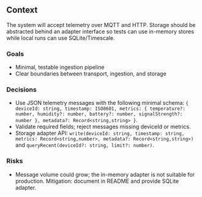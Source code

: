 ## Context
The system will accept telemetry over MQTT and HTTP. Storage should be abstracted behind an adapter interface so tests can use in-memory stores while local runs can use SQLite/Timescale.

### Goals
- Minimal, testable ingestion pipeline
- Clear boundaries between transport, ingestion, and storage

### Decisions
- Use JSON telemetry messages with the following minimal schema: `{ deviceId: string, timestamp: ISO8601, metrics: { temperature?: number, humidity?: number, battery?: number, signalStrength?: number }, metadata?: Record<string,string> }`.
- Validate required fields; reject messages missing deviceId or metrics.
- Storage adapter API: `write(deviceId: string, timestamp: string, metrics: Record<string,number>, metadata?: Record<string,string>)` and `queryRecent(deviceId?: string, limit?: number)`.

### Risks
- Message volume could grow; the in-memory adapter is not suitable for production. Mitigation: document in README and provide SQLite adapter.
